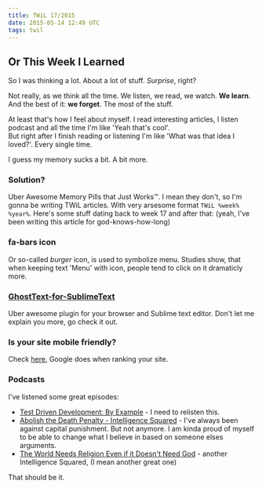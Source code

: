 ```yaml
---
title: TWiL 17/2015
date: 2015-05-14 12:49 UTC
tags: twil
---
```


## Or This Week I Learned

So I was thinking a lot. About a lot of stuff.  *Surprise*, right?

Not really, as we think all the time. We listen, we read, we watch. **We learn**. And the best of it: **we forget**.  The most of the stuff.

At least that's how I feel about myself. I read interesting articles, I listen podcast and all the time I'm like 'Yeah that's cool'.   
But right after I finish reading or listening I'm like 'What was that idea I loved?'. Every single time.


I guess my memory sucks a bit. A bit more.   

### Solution?

Uber Awesome Memory Pills that Just Works™. I mean they don't, so I'm gonna be writing TWiL articles. With very arsesome format `TWiL %week% %year%`.
Here's some stuff dating back to week 17 and after that: (yeah, I've been writing this article for god-knows-how-long)

### <i class="fa fa-bars"></i> fa-bars icon  
Or so-called *burger* icon, is used to symbolize menu. Studies show, that when keeping text 'Menu' with icon, people tend to click on it dramaticly more.

### [GhostText-for-SublimeText](https://github.com/Cacodaimon/GhostText-for-SublimeText)  
Uber awesome plugin for your browser and Sublime text editor. Don't let me explain you more, go check it out.

### Is your site mobile friendly?
Check [here](https://www.google.com/webmasters/tools/mobile-friendly/), Google does when ranking your site.

### Podcasts  
I've listened some great episodes:

-  [Test Driven Development: By Example](http://fullstackradio.com/episodes/15/) - I need to relisten this.
-  [Abolish the Death Penalty - Intelligence Squared](http://intelligencesquaredus.org/debates/past-debates/item/1254-abolish-the-death-penalty) - I've always been against capital punishment. But not anymore. I am kinda proud of myself to be able to change what I believe in based on someone elses arguments.
-  [The World Needs Religion Even if it Doesn't Need God](https://soundcloud.com/intelligence2/the-world-needs-religion-even-if-it-doesnt-need-god) - another Intelligence Squared, (I mean another great one)


That should be it.
